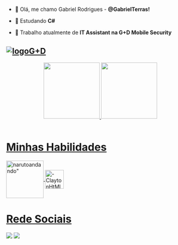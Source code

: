 * 👋 Olá, me chamo Gabriel Rodrigues - **@GabrielTerras!**
 
 * 📘  Estudando **C#** 
 * 🏢 Trabalho atualmente de  **IT Assistant na G+D Mobile Security**
  
  <a href="https://www.gi-de.com/en/" target="_blank"/>  <img alt="logoG+D"  src="https://1nce.com/wp-content/uploads/2020/03/GD_Logo__MS_285x106.png">
---

<div align="center">
  <a href="https://github.com/GabrielTerras">
  <img height="150em" src="https://github-readme-stats.vercel.app/api?username=GabrielTerras&show_icons=true&theme=dracula&include_all_commits=true&count_private=true"/>
  <img height="150em" src="https://github-readme-stats.vercel.app/api/top-langs/?username=GabrielTerras&layout=compact&langs_count=7&theme=dracula"/>
</div>
 <div><br>
  <h1> Minhas Habilidades </h1>
   <img align="center" alt=narutoandando" heght="100" width="100" src="https://giffiles.alphacoders.com/123/1232.gif">
  <img align="center" alt="-ClaytonHtMl5" height="50" width="50" src="https://iconape.com/wp-content/png_logo_vector/c.png">
</div>

 <div>
  
   <h1> Rede Sociais</h1>
 <a href = "https://www.instagram.com/gabrielterras.art/" target="_blank"> <img src="https://img.shields.io/badge/-Instagram-%23E4405F?style=for-the-badge&logo=instagram&logoColor=white" target="_blank"></a>
<a href="gabrielemail060@gmail.com" target="_blank"> <img src="https://img.shields.io/badge/Gmail-D14836?style=for-the-badge&logo=gmail&logoColor=white"></a>

  </div>
  

